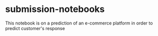 # submission-notebooks
This notebook is on a prediction of an e-commerce platform in order to predict customer's response
